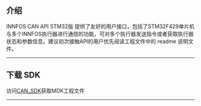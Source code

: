 ## 介绍

INNFOS CAN API STM32版 提供了友好的用户接口，包括了STM32F429单片机与多个INNFOS执行器进行通信的功能，可对多个执行器发送指令或者获取执行器状态和参数信息。建议初次接触API的用户优先阅读工程文件中的 readme 说明文件。

----

## 下载 SDK

访问[CAN_SDK](http://wiki.innfos.com/wiki/cn/img/SCA_Controller_Public.rar)获取MDK工程文件

----
